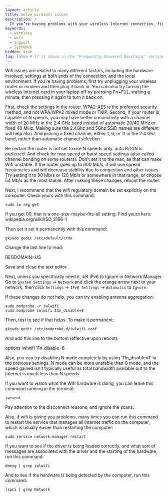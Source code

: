```yaml
---
layout: article
title: Solve wireless issues
description: >
  If you’re having problems with your wireless Internet connection, first try unplugging your wireless router or modem for a minute then plug it back in. You can also try turning the wireless Internet card in your laptop off by pressing <kbd>Fn</kbd>+<kbd>F11</kbd>, then pressing it again to turn it back on.  If you are still having problems, take a look at the suggestions in this article.
keywords:
  - wireless
  - wifi
  - support
  - System76
hidden: true
faq: false # If it shows in the "Frequently Answered Questions" section
---
```


Wifi issues are related to many different factors, including the hardware involved, settings at both ends of the connection, and the local environment.  If you’re having problems, first try unplugging your wireless router or modem and then plug it back in. You can also try turning the wireless Internet card in your laptop off by pressing <kbd>Fn</kbd>+<kbd>F11</kbd>, waiting a minute, then pressing it again to turn it back on.

First, check the settings in the router.  WPA2-AES is the preferred security method, and not WPA/WPA2 mixed mode or TKIP.  Second, if your router is capable of N speeds, you may have better connectivity with a channel width of 20 MHz in the 2.4 GHz band instead of automatic 20/40 MHz or fixed 40 MHz.  Making sure the 2.4Ghz and 5Ghz SSID names are different will help also.  And picking a fixed channel, either 1, 6, or 11 in the 2.4 Ghz band, rather than automatic channel selection.

Be certain the router is not set to use N speeds only: auto B/G/N is preferred.  And check for max speed or burst speed settings (also called channel bonding on some routers).  Don't set it to the max, as that can make Wifi unstable.  If the router goes up to 600 Mb/s, it will use spread frequencies and will decrease stability due to congestion and other issues.  Try setting it to 90 Mb/s or 120 Mb/s or somewhere in that range, or choose 54 Mb/s as the most stable.  After making these changes, reboot the router.

Next, I recommend that the wifi regulatory domain be set explicitly on the computer. Check yours with this command:

`sudo iw reg get`

If you get 00, that is a one-size-maybe-fits-all setting. Find yours here: wikipedia.org/wiki/ISO_3166-1

Then set it set it permanently with this command:

`gksudo gedit /etc/default/crda`

Change the last line to read:

REGDOMAIN=US

Save and close the text editor.

Next, unless you specifically need it, set IPv6 to Ignore in Network Manager. Go to `System Settings` -> `Network` and click the orange arrow next to your network, then click `Settings` -> `IPv6 Settings` -> `Automatic` to `Ignore`.

If these changes do not help, you can try enabling antenna aggregation:

```
sudo modprobe -r iwlwifi
sudo modprobe iwlwifi 11n_disable=8
```

Then, test to see if that helps.  To make it permanent:

`gksudo gedit /etc/modprobe.d/iwlwifi.conf`

And add this line to the bottom (effective upon reboot):

options iwlwifi 11n_disable=8

Also, you can try disabling N mode completely by using '11n_disable=1' in the previous settings.  N mode can be more unstable than G mode, and the speed gained isn't typically useful as total bandwidth available out to the Internet is much less than N speeds.

If you want to watch what the Wifi hardware is doing, you can leave this command running in the terminal:

`iwevent`

Pay attention to the disconnect reasons, and ignore the scans.

Also, if wifi is giving you problems, many times you can run this command to restart the service that manages all internet traffic on the computer, which is usually easier than restarting the computer:

`sudo service network-manager restart`

If you want to see if the driver is being loaded correctly, and what sort of messages are associated with the driver and the starting of the hardware, run this command:

`dmesg | grep iwlwifi`

And to see if the hardware is being detected by the computer, run this command:

`lspci | grep Network`
